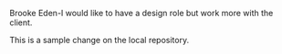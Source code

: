 Brooke Eden-I would like to have a design role but work more with the client. 

This is a sample change on the local repository. 
